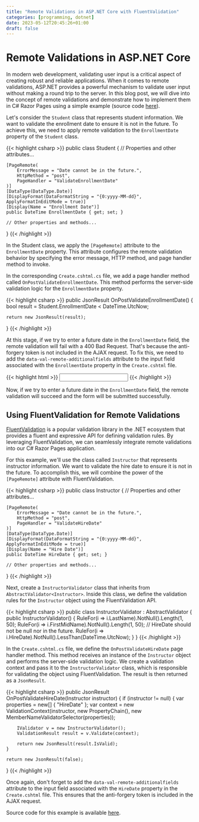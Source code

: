 ```yaml
---
title: "Remote Validations in ASP.NET Core with FluentValidation"
categories: [programming, dotnet]
date: 2023-05-12T20:45:26+01:00
draft: false
---
```

# Remote Validations in ASP.NET Core
In modern web development, validating user input is a critical aspect of creating robust and reliable applications. When it comes to remote validations, ASP.NET provides a powerful mechanism to validate user input without making a round trip to the server. In this blog post, we will dive into the concept of remote validations and demonstrate how to implement them in C# Razor Pages using a simple example (source code [here](https://github.com/iamdlm/remote-validations)).

Let's consider the `Student` class that represents student information. We want to validate the enrollment date to ensure it is not in the future. To achieve this, we need to apply remote validation to the `EnrollmentDate` property of the `Student` class.

{{< highlight csharp >}}
public class Student
{
    // Properties and other attributes...

    [PageRemote(
        ErrorMessage = "Date cannot be in the future.",
        HttpMethod = "post",
        PageHandler = "ValidateEnrollmentDate"
    )]
    [DataType(DataType.Date)]
    [DisplayFormat(DataFormatString = "{0:yyyy-MM-dd}", ApplyFormatInEditMode = true)]
    [Display(Name = "Enrollment Date")]
    public DateTime EnrollmentDate { get; set; }

    // Other properties and methods...
}
{{< /highlight >}}

In the Student class, we apply the `[PageRemote]` attribute to the `EnrollmentDate` property. This attribute configures the remote validation behavior by specifying the error message, HTTP method, and page handler method to invoke.

In the corresponding `Create.cshtml.cs` file, we add a page handler method called `OnPostValidateEnrollmentDate`. This method performs the server-side validation logic for the `EnrollmentDate` property.

{{< highlight csharp >}}
public JsonResult OnPostValidateEnrollmentDate()
{
    bool result = Student.EnrollmentDate < DateTime.UtcNow;

    return new JsonResult(result);
}
{{< /highlight >}}

At this stage, if we try to enter a future date in the `EnrollmentDate` field, the remote validation will fail with a 400 Bad Request.
That's because the anti-forgery token is not included in the AJAX request. To fix this, we need to add the `data-val-remote-additionalfields` attribute to the input field associated with the `EnrollmentDate` property in the `Create.cshtml` file.

{{< highlight html >}}
<input asp-for="Student.EnrollmentDate" class="form-control" data-val-remote-additionalfields="__RequestVerificationToken" />
{{< /highlight >}}

Now, if we try to enter a future date in the `EnrollmentDate` field, the remote validation will succeed and the form will be submitted successfully.

## Using FluentValidation for Remote Validations
[FluentValidation](https://docs.fluentvalidation.net/en/latest/) is a popular validation library in the .NET ecosystem that provides a fluent and expressive API for defining validation rules. By leveraging FluentValidation, we can seamlessly integrate remote validations into our C# Razor Pages application.

For this example, we'll use the class called `Instructor` that represents instructor information. We want to validate the hire date to ensure it is not in the future. To accomplish this, we will combine the power of the `[PageRemote]` attribute with FluentValidation.

{{< highlight csharp >}}
public class Instructor
{
    // Properties and other attributes...

    [PageRemote(
        ErrorMessage = "Date cannot be in the future.",
        HttpMethod = "post",
        PageHandler = "ValidateHireDate"
    )]
    [DataType(DataType.Date)]
    [DisplayFormat(DataFormatString = "{0:yyyy-MM-dd}", ApplyFormatInEditMode = true)]
    [Display(Name = "Hire Date")]
    public DateTime HireDate { get; set; }

    // Other properties and methods...
}
{{< /highlight >}}

Next, create a `InstructorValidator` class that inherits from `AbstractValidator<Instructor>`. Inside this class, we define the validation rules for the `Instructor` object using the FluentValidation API.

{{< highlight csharp >}}
public class InstructorValidator : AbstractValidator<Instructor>
{
    public InstructorValidator()
    {
        RuleFor(i => i.LastName).NotNull().Length(1, 50);
        RuleFor(i => i.FirstMidName).NotNull().Length(1, 50);
        // HireDate should not be null nor in the future.
        RuleFor(i => i.HireDate).NotNull().LessThan(DateTime.UtcNow);
    }
}
{{< /highlight >}}

In the `Create.cshtml.cs` file, we define the `OnPostValidateHireDate` page handler method. This method receives an instance of the `Instructor` object and performs the server-side validation logic. We create a validation context and pass it to the `InstructorValidator` class, which is responsible for validating the object using FluentValidation. The result is then returned as a `JsonResult`.

{{< highlight csharp >}}
public JsonResult OnPostValidateHireDate(Instructor instructor)
{
    if (instructor != null)
    {
        var properties = new[] { "HireDate" };
        var context = new ValidationContext<Instructor>(instructor, new PropertyChain(), new MemberNameValidatorSelector(properties));

        IValidator v = new InstructorValidator();
        ValidationResult result = v.Validate(context);

        return new JsonResult(result.IsValid);
    }

    return new JsonResult(false);
}
{{< /highlight >}}

Once again, don't forget to add the `data-val-remote-additionalfields` attribute to the input field associated with the `HireDate` property in the `Create.cshtml` file. This ensures that the anti-forgery token is included in the AJAX request.

Source code for this example is available [here](https://github.com/iamdlm/remote-validations).

